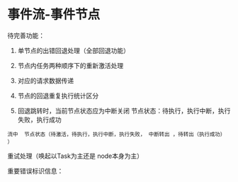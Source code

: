 # 事件流-事件节点

待完善功能：

1. 单节点的出错回退处理（全部回退功能）
2. 节点内任务两种顺序下的重新激活处理
3. 对应的请求数据传递
4. 节点的回退重复执行统计区分


5.   回退跳转时，当前节点状态应为中断关闭
	节点状态：待执行，执行中断，执行失败，执行成功

	流中	节点状态（待激活，待执行，执行中断，执行失败， 中断转出 ，待转出（执行成功） ）




重试处理（唤起以Task为主还是  node本身为主）

重要错误标识信息：


